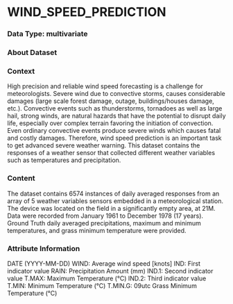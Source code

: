 <h1>WIND_SPEED_PREDICTION</h1>

<h3>Data Type: multivariate</h3>

<h3>About Dataset</h3>

<h3>Context</h3>

High precision and reliable wind speed forecasting is a challenge for meteorologists. Severe wind due to convective storms, causes considerable damages (large scale forest damage, outage, buildings/houses damage, etc.). Convective events such as thunderstorms, tornadoes as well as large hail, strong winds, are natural hazards that have the potential to disrupt daily life, especially over complex terrain favoring the initiation of convection. Even ordinary convective events produce severe winds which causes fatal and costly damages. Therefore, wind speed prediction is an important task to get advanced severe weather warning. This dataset contains the responses of a weather sensor that collected different weather variables such as temperatures and precipitation.

<h3>Content</h3>

The dataset contains 6574 instances of daily averaged responses from an array of 5 weather variables sensors embedded in a meteorological station. The device was located on the field in a significantly empty area, at 21M. Data were recorded from January 1961 to December 1978 (17 years). Ground Truth daily averaged precipitations, maximum and minimum temperatures, and grass minimum temperature were provided.

<h3>Attribute Information</h3>

DATE (YYYY-MM-DD) WIND: Average wind speed [knots] IND: First indicator value RAIN: Precipitation Amount (mm) IND.1: Second indicator value T.MAX: Maximum Temperature (°C) IND.2: Third indicator value T.MIN: Minimum Temperature (°C) T.MIN.G: 09utc Grass Minimum Temperature (°C)
